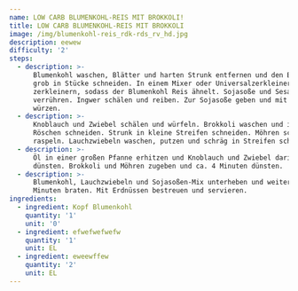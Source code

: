 ```yaml
---
name: LOW CARB BLUMENKOHL-REIS MIT BROKKOLI!
title: LOW CARB BLUMENKOHL-REIS MIT BROKKOLI
image: /img/blumenkohl-reis_rdk-rds_rv_hd.jpg
description: eewew
difficulty: '2'
steps:
  - description: >-
      Blumenkohl waschen, Blätter und harten Strunk entfernen und den Blumenkohl
      grob in Stücke schneiden. In einem Mixer oder Universalzerkleinerer
      zerkleinern, sodass der Blumenkohl Reis ähnelt. Sojasoße und Sesamöl
      verrühren. Ingwer schälen und reiben. Zur Sojasoße geben und mit Pfeffer
      würzen.
  - description: >-
      Knoblauch und Zwiebel schälen und würfeln. Brokkoli waschen und in kleine
      Röschen schneiden. Strunk in kleine Streifen schneiden. Möhren schälen und
      raspeln. Lauchzwiebeln waschen, putzen und schräg in Streifen schneiden.
  - description: >-
      Öl in einer großen Pfanne erhitzen und Knoblauch und Zwiebel darin glasig
      dünsten. Brokkoli und Möhren zugeben und ca. 4 Minuten dünsten.
  - description: >-
      Blumenkohl, Lauchzwiebeln und Sojasoßen-Mix unterheben und weitere ca. 4
      Minuten braten. Mit Erdnüssen bestreuen und servieren.
ingredients:
  - ingredient: Kopf Blumenkohl
    quantity: '1'
    unit: '0'
  - ingredient: efwefwefwefw
    quantity: '1'
    unit: EL
  - ingredient: eweewffew
    quantity: '2'
    unit: EL
---
```


